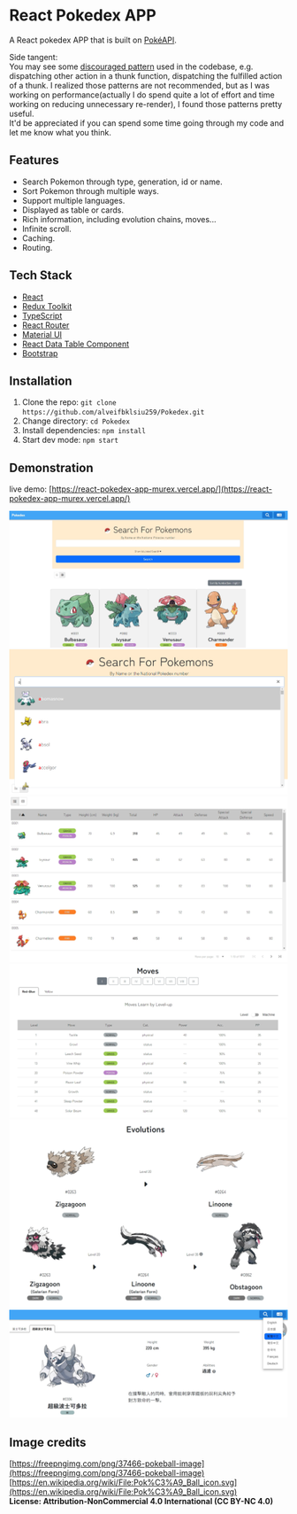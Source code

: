 # React Pokedex APP
A React pokedex APP that is built on [PokéAPI](https://pokeapi.co/docs/v2).  

Side tangent:  
You may see some [discouraged pattern](https://redux.js.org/usage/writing-logic-thunks#dispatching-actions) used in the codebase, e.g. dispatching other action in a thunk function, dispatching the fulfilled action of a thunk. I realized those patterns are not recommended, but as I was working on performance(actually I do spend quite a lot of effort and time working on reducing unnecessary re-render), I found those patterns pretty useful.  
It'd be appreciated if you can spend some time going through my code and let me know what you think.

## Features
- Search Pokemon through type, generation, id or name.
- Sort Pokemon through multiple ways.
- Support multiple languages.
- Displayed as table or cards.
- Rich information, including evolution chains, moves...
- Infinite scroll.
- Caching.
- Routing.

## Tech Stack
- [React](https://react.dev/)
- [Redux Toolkit](https://redux-toolkit.js.org/)
- [TypeScript](https://www.typescriptlang.org/)
- [React Router](https://reactrouter.com/en/main)
- [Material UI](https://mui.com/material-ui/)
- [React Data Table Component](https://react-data-table-component.netlify.app/?path=/story/getting-started-intro--page)
- [Bootstrap](https://getbootstrap.com/)

## Installation
1. Clone the repo: `git clone https://github.com/alveifbklsiu259/Pokedex.git`  
2. Change directory: `cd Pokedex`  
3. Install dependencies: `npm install`  
4. Start dev mode: `npm start`  

## Demonstration
live demo: [https://react-pokedex-app-murex.vercel.app/](https://react-pokedex-app-murex.vercel.app/)

![Cards](/src/assets/demo_1.jpg)
![Search](/src/assets/demo_2.png)
![Table](/src/assets/demo_3.jpg)
![Moves](/src/assets/demo_4.jpg)
![Evolutions](/src/assets/demo_5.jpg)
![multi Language](/src/assets/demo_6.jpg)

## Image credits

[https://freepngimg.com/png/37466-pokeball-image](https://freepngimg.com/png/37466-pokeball-image)  
[https://en.wikipedia.org/wiki/File:Pok%C3%A9_Ball_icon.svg](https://en.wikipedia.org/wiki/File:Pok%C3%A9_Ball_icon.svg)  
**License: Attribution-NonCommercial 4.0 International (CC BY-NC 4.0)**